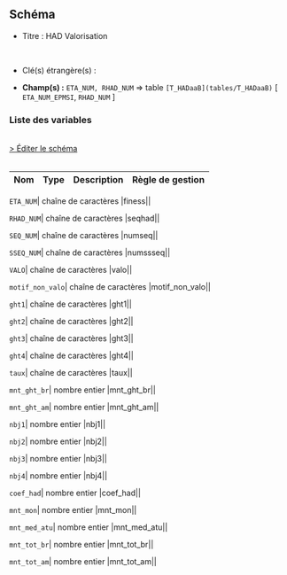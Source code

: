 ## Schéma


- Titre : HAD Valorisation
<br />



- Clé(s) étrangère(s) : <br />

- **Champ(s) :** `ETA_NUM, RHAD_NUM`
  => table `[T_HADaaB](tables/T_HADaaB)` [ `ETA_NUM_EPMSI`, `RHAD_NUM` ]<br />

 
### Liste des variables
<br />
<div>
    <a href="https://gitlab.com/healthdatahub/applications-du-hdh/schema-snds/-/tree/master/schemas/PMSI HAD/T_HADaaVALO.json"
       target="_blank" rel="noopener noreferrer">> Éditer le schéma</a>
</div>
<br />

Nom | Type | Description | Règle de gestion
-|-|-|-



`ETA_NUM`| chaîne de caractères |finess||

`RHAD_NUM`| chaîne de caractères |seqhad||

`SEQ_NUM`| chaîne de caractères |numseq||

`SSEQ_NUM`| chaîne de caractères |numssseq||

`VALO`| chaîne de caractères |valo||

`motif_non_valo`| chaîne de caractères |motif_non_valo||

`ght1`| chaîne de caractères |ght1||

`ght2`| chaîne de caractères |ght2||

`ght3`| chaîne de caractères |ght3||

`ght4`| chaîne de caractères |ght4||

`taux`| chaîne de caractères |taux||

`mnt_ght_br`| nombre entier |mnt_ght_br||

`mnt_ght_am`| nombre entier |mnt_ght_am||

`nbj1`| nombre entier |nbj1||

`nbj2`| nombre entier |nbj2||

`nbj3`| nombre entier |nbj3||

`nbj4`| nombre entier |nbj4||

`coef_had`| nombre entier |coef_had||

`mnt_mon`| nombre entier |mnt_mon||

`mnt_med_atu`| nombre entier |mnt_med_atu||

`mnt_tot_br`| nombre entier |mnt_tot_br||

`mnt_tot_am`| nombre entier |mnt_tot_am||
